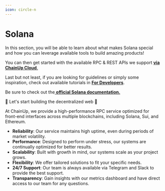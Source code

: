 ```yaml
---
icon: circle-n
---
```


# Solana

In this section, you will be able to learn about what makes Solana special and how you can leverage available tools to build amazing products!

You can then get started with the available RPC & REST APIs we support [ **via ChainUp Cloud**.](https://cloud.chainup.com)

Last but not least, if you are looking for guidelines or simply some inspiration, check out available tutorials in [**For Developers**](../../introduction/for-developers/use-blockchain-api.md).

Be sure to check out the[ **official Solana documentation.**](https://solana.com/docs/rpc)

🚀 Let's start building the decentralized web 🚀



At ChainUp, we provide a high-performance RPC service optimized for front-end interfaces across multiple blockchains, including Solana, Sui, and Ethereum. &#x20;

* **Reliability**: Our service maintains high uptime, even during periods of market volatility.
* **Performance**: Designed to perform under stress, our systems are continually optimized for better results.
* **Scalability**: Built with growth in mind, our systems scale as your project grows.
* **Flexibility**: We offer tailored solutions to fit your specific needs.
* **24/7 Support**: Our team is always available via Telegram and Slack to provide the best support.
* **Transparency**: Gain insights with our metrics dashboard and have direct access to our team for any questions.
